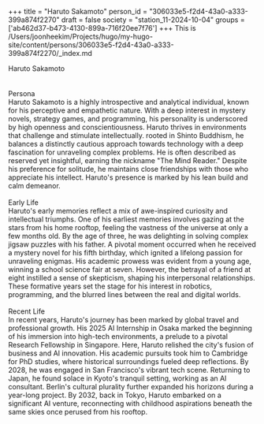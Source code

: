 +++
title = "Haruto Sakamoto"
person_id = "306033e5-f2d4-43a0-a333-399a874f2270"
draft = false
society = "station_11-2024-10-04"
groups = ['ab462d37-b473-4130-899a-716f20ee7f76']
+++
This is /Users/joonheekim/Projects/hugo/my-hugo-site/content/persons/306033e5-f2d4-43a0-a333-399a874f2270/_index.md

<div class="h1_right">Haruto Sakamoto</div><br>
<br>
<div class="h2">Persona</div><div class="plain">Haruto Sakamoto is a highly introspective and analytical individual, known for his perceptive and empathetic nature. With a deep interest in mystery novels, strategy games, and programming, his personality is underscored by high openness and conscientiousness. Haruto thrives in environments that challenge and stimulate intellectually. rooted in Shinto Buddhism, he balances a distinctly cautious approach towards technology with a deep fascination for unraveling complex problems. He is often described as reserved yet insightful, earning the nickname "The Mind Reader." Despite his preference for solitude, he maintains close friendships with those who appreciate his intellect. Haruto's presence is marked by his lean build and calm demeanor.</div><br>
<div class="h2">Early Life</div><div class="plain">Haruto's early memories reflect a mix of awe-inspired curiosity and intellectual triumphs. One of his earliest memories involves gazing at the stars from his home rooftop, feeling the vastness of the universe at only a few months old. By the age of three, he was delighting in solving complex jigsaw puzzles with his father. A pivotal moment occurred when he received a mystery novel for his fifth birthday, which ignited a lifelong passion for unraveling enigmas. His academic prowess was evident from a young age, winning a school science fair at seven. However, the betrayal of a friend at eight instilled a sense of skepticism, shaping his interpersonal relationships. These formative years set the stage for his interest in robotics, programming, and the blurred lines between the real and digital worlds.</div><br>
<div class="h2">Recent Life</div><div class="plain">In recent years, Haruto's journey has been marked by global travel and professional growth. His 2025 AI Internship in Osaka marked the beginning of his immersion into high-tech environments, a prelude to a pivotal Research Fellowship in Singapore. Here, Haruto relished the city's fusion of business and AI innovation. His academic pursuits took him to Cambridge for PhD studies, where historical surroundings fueled deep reflections. By 2028, he was engaged in San Francisco's vibrant tech scene. Returning to Japan, he found solace in Kyoto's tranquil setting, working as an AI consultant. Berlin's cultural plurality further expanded his horizons during a year-long project. By 2032, back in Tokyo, Haruto embarked on a significant AI venture, reconnecting with childhood aspirations beneath the same skies once perused from his rooftop.</div><br>
